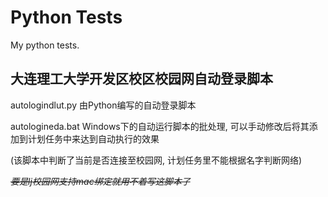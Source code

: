 # Python Tests
My python tests.

## 大连理工大学开发区校区校园网自动登录脚本
autologindlut.py 由Python编写的自动登录脚本

autologineda.bat Windows下的自动运行脚本的批处理, 可以手动修改后将其添加到计划任务中来达到自动执行的效果

(该脚本中判断了当前是否连接至校园网, 计划任务里不能根据名字判断网络)

~~*要是lj校园网支持mac绑定就用不着写这脚本了*~~

